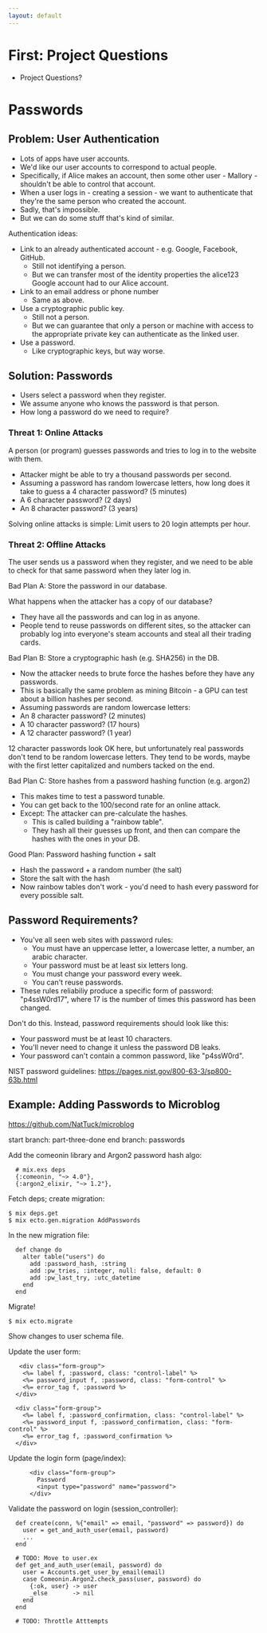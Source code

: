 ```yaml
---
layout: default
---
```


# First: Project Questions

 - Project Questions?

# Passwords

## Problem: User Authentication

 - Lots of apps have user accounts.
 - We'd like our user accounts to correspond to actual people.
 - Specifically, if Alice makes an account, then some other user - Mallory -
   shouldn't be able to control that account.
 - When a user logs in - creating a session - we want to authenticate that
   they're the same person who created the account.
 - Sadly, that's impossible.
 - But we can do some stuff that's kind of similar.

Authentication ideas:

 - Link to an already authenticated account - e.g. Google, Facebook, GitHub.
   - Still not identifying a person.
   - But we can transfer most of the identity properties the alice123 Google
     account had to our Alice account.
 - Link to an email address or phone number
   - Same as above.
 - Use a cryptographic public key.
   - Still not a person.
   - But we can guarantee that only a person or machine with access to the 
     appropriate private key can authenticate as the linked user.
 - Use a password.
   - Like cryptographic keys, but way worse.

## Solution: Passwords

 - Users select a password when they register.
 - We assume anyone who knows the password is that person.
 - How long a password do we need to require?

### Threat 1: Online Attacks

A person (or program) guesses passwords and tries to log in to the website with
them.

 - Attacker might be able to try a thousand passwords per second.
 - Assuming a password has random lowercase letters, how long does
   it take to guess a 4 character password? (5 minutes)
 - A 6 character password? (2 days)
 - An 8 character password? (3 years)

Solving online attacks is simple: Limit users to 20 login attempts per hour.

### Threat 2: Offline Attacks

The user sends us a password when they register, and we need to be able to
check for that same password when they later log in.

Bad Plan A: Store the password in our database.

What happens when the attacker has a copy of our database?

 - They have all the passwords and can log in as anyone.
 - People tend to reuse passwords on different sites, so the attacker can
   probably log into everyone's steam accounts and steal all their trading
   cards.

Bad Plan B: Store a cryptographic hash (e.g. SHA256) in the DB.

 - Now the attacker needs to brute force the hashes before they
   have any passwords.
 - This is basically the same problem as mining Bitcoin - a GPU
   can test about a billion hashes per second.
 - Assuming passwords are random lowercase letters:
 - An 8 character password? (2 minutes)
 - A 10 character password? (17 hours)
 - A 12 character password? (1 year)
 
 12 character passwords look OK here, but unfortunately real passwords don't
 tend to be random lowercase letters. They tend to be words, maybe with the
 first letter capitalized and numbers tacked on the end.
 
Bad Plan C: Store hashes from a password hashing function (e.g. argon2)

 - This makes time to test a password tunable.
 - You can get back to the 100/second rate for an online attack.
 - Except: The attacker can pre-calculate the hashes.
   - This is called building a "rainbow table".
   - They hash all their guesses up front, and then can compare
     the hashes with the ones in your DB.

Good Plan: Password hashing function + salt

 - Hash the password + a random number (the salt)
 - Store the salt with the hash
 - Now rainbow tables don't work - you'd need to hash every password
   for every possible salt.
   
## Password Requirements?

 - You've all seen web sites with password rules:
   - You must have an uppercase letter, a lowercase letter, a number, an arabic character.
   - Your password must be at least six letters long.
   - You must change your password every week.
   - You can't reuse passwords.
 - These rules reliabiliy produce a specific form of password: "p4ssW0rd17", where 17
   is the number of times this password has been changed.

Don't do this. Instead, password requirements should look like this:

 - Your password must be at least 10 characters.
 - You'll never need to change it unless the password DB leaks.
 - Your password can't contain a common password, like "p4ssW0rd".
   
NIST password guidelines: https://pages.nist.gov/800-63-3/sp800-63b.html

## Example: Adding Passwords to Microblog

https://github.com/NatTuck/microblog

start branch: part-three-done
end branch: passwords

Add the comeonin library and Argon2 password hash algo:

```
  # mix.exs deps
  {:comeonin, "~> 4.0"},
  {:argon2_elixir, "~> 1.2"},
```

Fetch deps; create migration:
```
$ mix deps.get
$ mix ecto.gen.migration AddPasswords
```

In the new migration file:
```
  def change do
    alter table("users") do
      add :password_hash, :string
      add :pw_tries, :integer, null: false, default: 0
      add :pw_last_try, :utc_datetime
    end
  end
```

Migrate!
```
$ mix ecto.migrate
```

Show changes to user schema file.

Update the user form:

```
   <div class="form-group">
    <%= label f, :password, class: "control-label" %>
    <%= password_input f, :password, class: "form-control" %>
    <%= error_tag f, :password %>
  </div>

  <div class="form-group">
    <%= label f, :password_confirmation, class: "control-label" %>
    <%= password_input f, :password_confirmation, class: "form-control" %>
    <%= error_tag f, :password_confirmation %>
  </div>
```

Update the login form (page/index):
```
      <div class="form-group">
        Password
        <input type="password" name="password">
      </div>
```

Validate the password on login (session_controller):
```
  def create(conn, %{"email" => email, "password" => password}) do
    user = get_and_auth_user(email, password)
    ...
  end
  
  # TODO: Move to user.ex
  def get_and_auth_user(email, password) do
    user = Accounts.get_user_by_email(email)
    case Comeonin.Argon2.check_pass(user, password) do
      {:ok, user} -> user
      _else       -> nil
    end
  end

  # TODO: Throttle Atttempts
```



